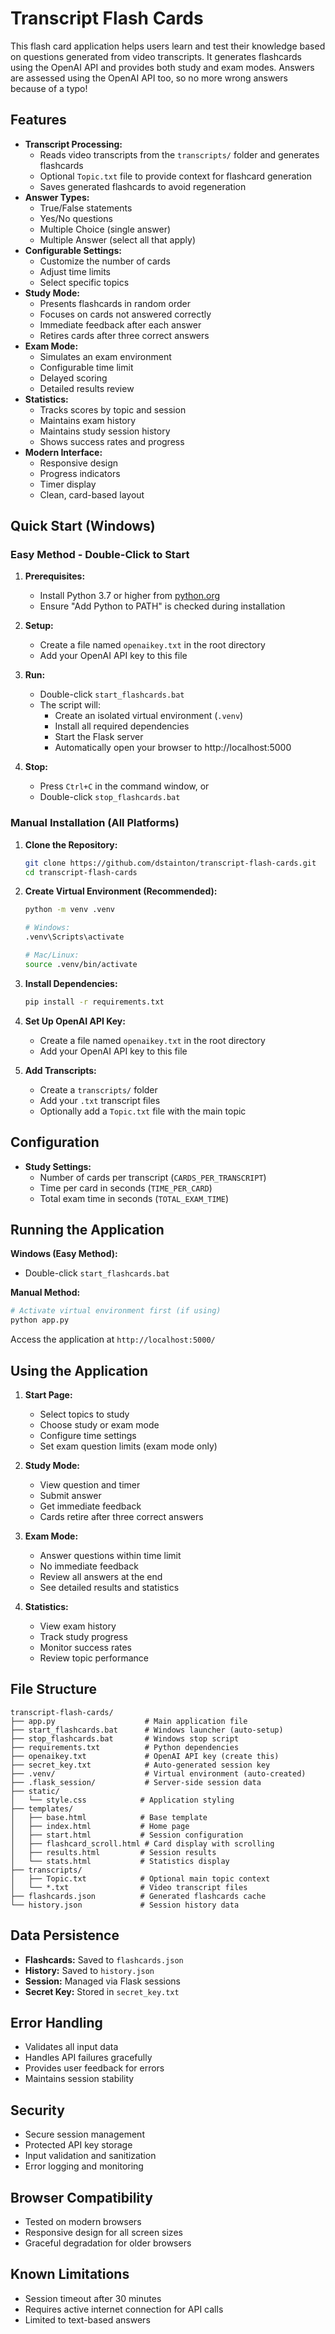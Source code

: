# Transcript Flash Cards

This flash card application helps users learn and test their knowledge based on questions generated from video transcripts. It generates flashcards using the OpenAI API and provides both study and exam modes. Answers are assessed using the OpenAI API too, so no more wrong answers because of a typo!

## Features

- **Transcript Processing:** 
  - Reads video transcripts from the `transcripts/` folder and generates flashcards
  - Optional `Topic.txt` file to provide context for flashcard generation
  - Saves generated flashcards to avoid regeneration
- **Answer Types:**
  - True/False statements
  - Yes/No questions
  - Multiple Choice (single answer)
  - Multiple Answer (select all that apply)
- **Configurable Settings:** 
  - Customize the number of cards
  - Adjust time limits
  - Select specific topics
- **Study Mode:** 
  - Presents flashcards in random order
  - Focuses on cards not answered correctly
  - Immediate feedback after each answer
  - Retires cards after three correct answers
- **Exam Mode:** 
  - Simulates an exam environment
  - Configurable time limit
  - Delayed scoring
  - Detailed results review
- **Statistics:** 
  - Tracks scores by topic and session
  - Maintains exam history
  - Maintains study session history
  - Shows success rates and progress
- **Modern Interface:**
  - Responsive design
  - Progress indicators
  - Timer display
  - Clean, card-based layout

## Quick Start (Windows)

### Easy Method - Double-Click to Start

1. **Prerequisites:**
   - Install Python 3.7 or higher from [python.org](https://www.python.org/)
   - Ensure "Add Python to PATH" is checked during installation

2. **Setup:**
   - Create a file named `openaikey.txt` in the root directory
   - Add your OpenAI API key to this file

3. **Run:**
   - Double-click `start_flashcards.bat`
   - The script will:
     - Create an isolated virtual environment (`.venv`) 
     - Install all required dependencies
     - Start the Flask server
     - Automatically open your browser to http://localhost:5000

4. **Stop:**
   - Press `Ctrl+C` in the command window, or
   - Double-click `stop_flashcards.bat`

### Manual Installation (All Platforms)

1. **Clone the Repository:**
   ```bash
   git clone https://github.com/dstainton/transcript-flash-cards.git
   cd transcript-flash-cards
   ```

2. **Create Virtual Environment (Recommended):**
   ```bash
   python -m venv .venv
   
   # Windows:
   .venv\Scripts\activate
   
   # Mac/Linux:
   source .venv/bin/activate
   ```

3. **Install Dependencies:**
   ```bash
   pip install -r requirements.txt
   ```

4. **Set Up OpenAI API Key:**
   - Create a file named `openaikey.txt` in the root directory
   - Add your OpenAI API key to this file

5. **Add Transcripts:**
   - Create a `transcripts/` folder
   - Add your `.txt` transcript files
   - Optionally add a `Topic.txt` file with the main topic

## Configuration

- **Study Settings:**
  - Number of cards per transcript (`CARDS_PER_TRANSCRIPT`)
  - Time per card in seconds (`TIME_PER_CARD`)
  - Total exam time in seconds (`TOTAL_EXAM_TIME`)

## Running the Application

**Windows (Easy Method):**
- Double-click `start_flashcards.bat`

**Manual Method:**
```bash
# Activate virtual environment first (if using)
python app.py
```

Access the application at `http://localhost:5000/`

## Using the Application

1. **Start Page:**
   - Select topics to study
   - Choose study or exam mode
   - Configure time settings
   - Set exam question limits (exam mode only)

2. **Study Mode:**
   - View question and timer
   - Submit answer
   - Get immediate feedback
   - Cards retire after three correct answers

3. **Exam Mode:**
   - Answer questions within time limit
   - No immediate feedback
   - Review all answers at the end
   - See detailed results and statistics

4. **Statistics:**
   - View exam history
   - Track study progress
   - Monitor success rates
   - Review topic performance

## File Structure

```
transcript-flash-cards/
├── app.py                    # Main application file
├── start_flashcards.bat      # Windows launcher (auto-setup)
├── stop_flashcards.bat       # Windows stop script
├── requirements.txt          # Python dependencies
├── openaikey.txt             # OpenAI API key (create this)
├── secret_key.txt            # Auto-generated session key
├── .venv/                    # Virtual environment (auto-created)
├── .flask_session/           # Server-side session data
├── static/
│   └── style.css            # Application styling
├── templates/         
│   ├── base.html            # Base template
│   ├── index.html           # Home page
│   ├── start.html           # Session configuration
│   ├── flashcard_scroll.html # Card display with scrolling
│   ├── results.html         # Session results
│   └── stats.html           # Statistics display
├── transcripts/
│   ├── Topic.txt            # Optional main topic context
│   └── *.txt                # Video transcript files
├── flashcards.json          # Generated flashcards cache
└── history.json             # Session history data
```

## Data Persistence

- **Flashcards:** Saved to `flashcards.json`
- **History:** Saved to `history.json`
- **Session:** Managed via Flask sessions
- **Secret Key:** Stored in `secret_key.txt`

## Error Handling

- Validates all input data
- Handles API failures gracefully
- Provides user feedback for errors
- Maintains session stability

## Security

- Secure session management
- Protected API key storage
- Input validation and sanitization
- Error logging and monitoring

## Browser Compatibility

- Tested on modern browsers
- Responsive design for all screen sizes
- Graceful degradation for older browsers

## Known Limitations

- Session timeout after 30 minutes
- Requires active internet connection for API calls
- Limited to text-based answers
